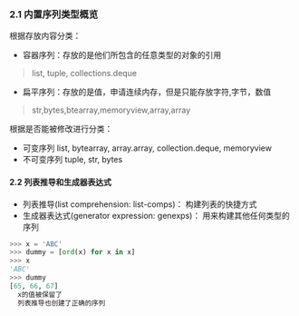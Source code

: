 ### 2.1 内置序列类型概览

根据存放内容分类：
* 容器序列：存放的是他们所包含的任意类型的对象的引用
> list, tuple, collections.deque
* 扁平序列：存放的是值，申请连续内存，但是只能存放字符,字节，数值
> str,bytes,btearray,memoryview,array,array

根据是否能被修改进行分类：
* 可变序列
list, bytearray, array.array, collection.deque, memoryview
* 不可变序列
tuple, str, bytes

#### 2.2 列表推导和生成器表达式

* 列表推导(list comprehension: list-comps)：
构建列表的快捷方式
* 生成器表达式(generator expression: genexps)：
用来构建其他任何类型的序列

```python
>>> x = 'ABC'
>>> dummy = [ord(x) for x in x]
>>> x
'ABC'
>>> dummy
[65, 66, 67]
  x的值被保留了
  列表推导也创建了正确的序列
```

